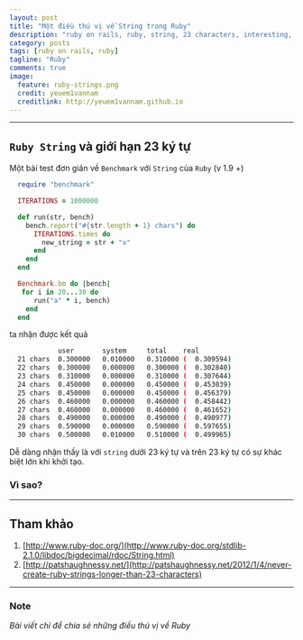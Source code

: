```yaml
---
layout: post
title: "Một điều thú vị về String trong Ruby"
description: "ruby on rails, ruby, string, 23 characters, interesting, benchmark"
category: posts
tags: [ruby on rails, ruby]
tagline: "Ruby"
comments: true
image:
  feature: ruby-strings.png
  credit: yeuem1vannam
  creditlink: http://yeuem1vannam.github.io
---
```


- - -

## `Ruby String` và giới hạn 23 ký tự
  Một bài test đơn giản về `Benchmark` với `String` của `Ruby` (v 1.9 +)

<!-- more -->

  ```ruby
    require "benchmark"

    ITERATIONS = 1000000

    def run(str, bench)
      bench.report("#{str.length + 1} chars") do
        ITERATIONS.times do
          new_string = str + "x"
        end
      end
    end

    Benchmark.bm do |bench|
     for i in 20...30 do
        run("a" * i, bench)
      end
    end
  ```
  ta nhận được kết quả

  ```bash
              user       system     total    real
    21 chars  0.300000   0.010000   0.310000 (  0.309594)
    22 chars  0.300000   0.000000   0.300000 (  0.302840)
    23 chars  0.310000   0.000000   0.310000 (  0.307644)
    24 chars  0.450000   0.000000   0.450000 (  0.453039)
    25 chars  0.450000   0.000000   0.450000 (  0.456379)
    26 chars  0.460000   0.000000   0.460000 (  0.458442)
    27 chars  0.460000   0.000000   0.460000 (  0.461652)
    28 chars  0.490000   0.000000   0.490000 (  0.490977)
    29 chars  0.590000   0.000000   0.590000 (  0.597655)
    30 chars  0.500000   0.010000   0.510000 (  0.499965)
  ```
  Dễ dàng nhận thấy là với `string` dưới 23 ký tự và trên 23 ký tự có sự khác biệt lớn khi khởi tạo.

### Vì sao?

- - -
## Tham khảo

  1.  [http://www.ruby-doc.org/](http://www.ruby-doc.org/stdlib-2.1.0/libdoc/bigdecimal/rdoc/String.html)
  2.  [http://patshaughnessy.net/](http://patshaughnessy.net/2012/1/4/never-create-ruby-strings-longer-than-23-characters)

- - -
### Note

  *Bài viết chỉ để chia sẻ những điều thú vị về Ruby*
